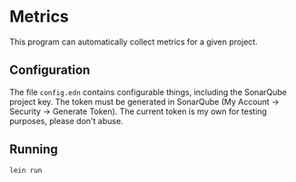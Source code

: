 Metrics
=======

This program can automatically collect metrics for a given project.


Configuration
-------------
The file `config.edn` contains configurable things, including the SonarQube
project key. The token must be generated in SonarQube (My Account -> Security
-> Generate Token). The current token is my own for testing purposes, please
don't abuse.


Running
-------
`lein run`
